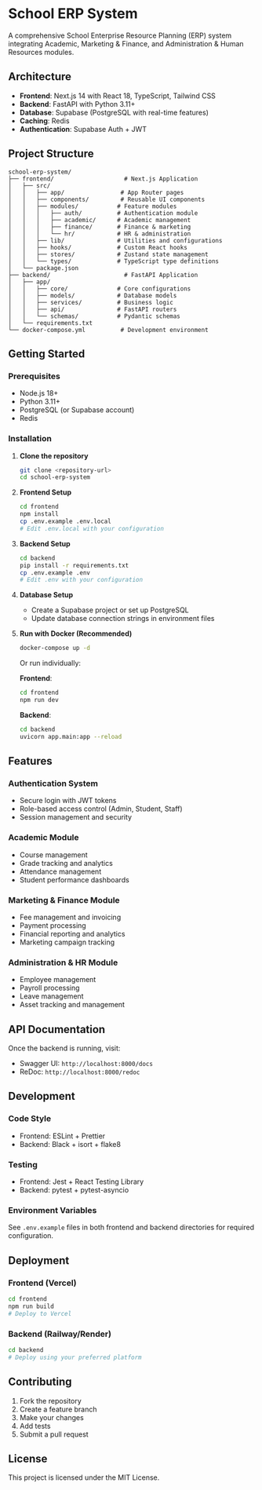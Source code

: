 # School ERP System

A comprehensive School Enterprise Resource Planning (ERP) system integrating Academic, Marketing & Finance, and Administration & Human Resources modules.

## Architecture

- **Frontend**: Next.js 14 with React 18, TypeScript, Tailwind CSS
- **Backend**: FastAPI with Python 3.11+
- **Database**: Supabase (PostgreSQL with real-time features)
- **Caching**: Redis
- **Authentication**: Supabase Auth + JWT

## Project Structure

```
school-erp-system/
├── frontend/                    # Next.js Application
│   ├── src/
│   │   ├── app/                # App Router pages
│   │   ├── components/         # Reusable UI components
│   │   ├── modules/           # Feature modules
│   │   │   ├── auth/          # Authentication module
│   │   │   ├── academic/      # Academic management
│   │   │   ├── finance/       # Finance & marketing
│   │   │   └── hr/            # HR & administration
│   │   ├── lib/               # Utilities and configurations
│   │   ├── hooks/             # Custom React hooks
│   │   ├── stores/            # Zustand state management
│   │   └── types/             # TypeScript type definitions
│   └── package.json
├── backend/                     # FastAPI Application
│   ├── app/
│   │   ├── core/              # Core configurations
│   │   ├── models/            # Database models
│   │   ├── services/          # Business logic
│   │   ├── api/               # FastAPI routers
│   │   └── schemas/           # Pydantic schemas
│   └── requirements.txt
└── docker-compose.yml          # Development environment
```

## Getting Started

### Prerequisites

- Node.js 18+
- Python 3.11+
- PostgreSQL (or Supabase account)
- Redis

### Installation

1. **Clone the repository**
   ```bash
   git clone <repository-url>
   cd school-erp-system
   ```

2. **Frontend Setup**
   ```bash
   cd frontend
   npm install
   cp .env.example .env.local
   # Edit .env.local with your configuration
   ```

3. **Backend Setup**
   ```bash
   cd backend
   pip install -r requirements.txt
   cp .env.example .env
   # Edit .env with your configuration
   ```

4. **Database Setup**
   - Create a Supabase project or set up PostgreSQL
   - Update database connection strings in environment files

5. **Run with Docker (Recommended)**
   ```bash
   docker-compose up -d
   ```

   Or run individually:

   **Frontend**:
   ```bash
   cd frontend
   npm run dev
   ```

   **Backend**:
   ```bash
   cd backend
   uvicorn app.main:app --reload
   ```

## Features

### Authentication System
- Secure login with JWT tokens
- Role-based access control (Admin, Student, Staff)
- Session management and security

### Academic Module
- Course management
- Grade tracking and analytics
- Attendance management
- Student performance dashboards

### Marketing & Finance Module
- Fee management and invoicing
- Payment processing
- Financial reporting and analytics
- Marketing campaign tracking

### Administration & HR Module
- Employee management
- Payroll processing
- Leave management
- Asset tracking and management

## API Documentation

Once the backend is running, visit:
- Swagger UI: `http://localhost:8000/docs`
- ReDoc: `http://localhost:8000/redoc`

## Development

### Code Style
- Frontend: ESLint + Prettier
- Backend: Black + isort + flake8

### Testing
- Frontend: Jest + React Testing Library
- Backend: pytest + pytest-asyncio

### Environment Variables

See `.env.example` files in both frontend and backend directories for required configuration.

## Deployment

### Frontend (Vercel)
```bash
cd frontend
npm run build
# Deploy to Vercel
```

### Backend (Railway/Render)
```bash
cd backend
# Deploy using your preferred platform
```

## Contributing

1. Fork the repository
2. Create a feature branch
3. Make your changes
4. Add tests
5. Submit a pull request

## License

This project is licensed under the MIT License.
